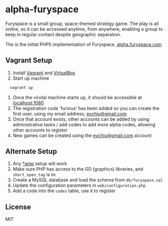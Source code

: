 alpha-furyspace
===============

Furyspace is a small group, space-themed strategy game. The play is all online, so it can be accessed anytime, from anywhere, enabling a group to keep in regular contact despite geographic separation.

The is the initial PHP5 implementation of Furyspace, [alpha.furyspace.com](http://alpha.furyspace.com)

Vagrant Setup
-------------

1. Install [Vagrant](http://www.vagrantup.com/) and [VirtualBox](https://www.virtualbox.org/)
1. Start up machine
```bash
  vagrant up
```
1. Once the virutal machine starts up, it should be accessible at [localhost:1080](http://localhost:1080/)
1. The registration code 'furious' has been added so you can create the first user, using my email address, evchiu@gmail.com
1. Once that account exists, other accounts can be added by using administrative tasks / add codes to add more alpha codes, allowing other accounts to register
1. New games can be created using the evchiu@gmail.com account

Alternate Setup
---------------

1. Any [*amp](http://en.wikipedia.org/wiki/List_of_AMP_packages) setup will work
1. Make sure PHP has access to the GD (graphics) libraries, and `short_open_tag` is `On`
1. Create a MySQL database and load the schema from `db/furyspace.sql`
1. Update the configuration parameters in `web/configuration.php`
1. Add a code into the `codes` table, use it to register

License
-------
MIT
